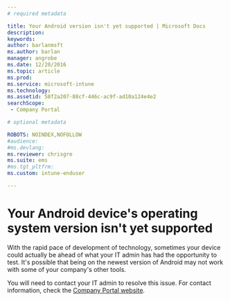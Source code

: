 ```yaml
---
# required metadata

title: Your Android version isn't yet supported | Microsoft Docs
description:
keywords:
author: barlanmsftms.author: barlan
manager: angrobe
ms.date: 12/20/2016
ms.topic: article
ms.prod:
ms.service: microsoft-intune
ms.technology:
ms.assetid: 58f2a207-88cf-446c-ac9f-ad10a124e4e2searchScope: - Company Portal

# optional metadata

ROBOTS: NOINDEX,NOFOLLOW
#audience:
#ms.devlang:
ms.reviewer: chrisgre
ms.suite: ems
#ms.tgt_pltfrm:
ms.custom: intune-enduser

---
```

# Your Android device's operating system version isn't yet supported

With the rapid pace of development of technology, sometimes your device could actually be ahead of what your IT admin has had the opportunity to test. It's possible that being on the newest version of Android may not work with some of your company's other tools.

You will need to contact your IT admin to resolve this issue. For contact information, check the [Company Portal website](http://portal.manage.microsoft.com).
